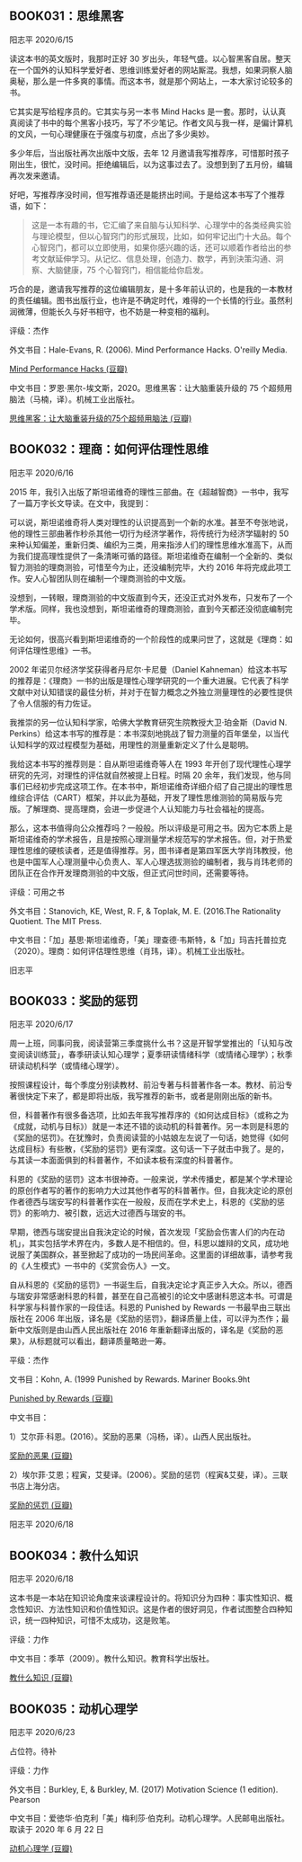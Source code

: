 ## BOOK031：思维黑客

阳志平 2020/6/15

读这本书的英文版时，我那时正好 30 岁出头，年轻气盛。以心智黑客自居。整天在一个国外的认知科学爱好者、思维训练爱好者的网站厮混。我想，如果洞察人脑奥秘，那么是一件多爽的事情。而这本书，就是那个网站上，一本大家讨论较多的书。

它其实是写给程序员的。它其实与另一本书 Mind Hacks 是一套。那时，认认真真阅读了书中的每个黑客小技巧，写了不少笔记。作者文风与我一样，是偏计算机的文风，一句心理健康在于强度与初度，点出了多少奥妙。

多少年后，当出版社再次出版中文版，去年 12 月邀请我写推荐序，可惜那时孩子刚出生，很忙，没时间。拒绝编辑后，以为这事过去了。没想到到了五月份，编辑再次发来邀请。

好吧，写推荐序没时间，但写推荐语还是能挤出时间。于是给这本书写了个推荐语，如下：

> 这是一本有趣的书，它汇编了来自脑与认知科学、心理学中的各类经典实验与理论模型，但以心智窍门的形式展现，比如，如何牢记出门十大品。每个心智窍门，都可以立即使用，如果你感兴趣的话，还可以顺着作者给出的参考文献延伸学习。从记忆、信息处理，创造力、数学，再到決策沟通、洞察、大脑健康，75 个心智窍门，相信能给你启发。

巧合的是，邀请我写推荐的这位编辑朋友，是十多年前认识的，也是我的一本教材的责任编辑。图书出版行业，也许是不确定时代，难得的一个长情的行业。虽然利润微薄，但能长久与好书相守，也不妨是一种变相的福利。

评级：杰作

外文书目：Hale-Evans, R. (2006). Mind Performance Hacks. O'reilly Media.

[Mind Performance Hacks (豆瓣)](https://book.douban.com/subject/1475502/)

中文书目：罗恩·黑尔-埃文斯，2020。思维黑客：让大脑重装升级的 75 个超频用脑法（马楠，译）。机械工业出版社。

[思维黑客：让大脑重装升级的75个超频用脑法 (豆瓣)](https://book.douban.com/subject/35048566/)

## BOOK032：理商：如何评估理性思维

阳志平 2020/6/16

2015 年，我引入出版了斯坦诺维奇的理性三部曲。在《超越智商》一书中，我写了一篇万字长文导读。在文中，我提到：

可以说，斯坦诺维奇将人类对理性的认识提高到一个新的水准。甚至不夸张地说，他的理性三部曲著作秒杀其他一切行为经济学著作，将传统行为经济学辐射的 50 来种认知偏差，重新归类、编织为三类，用来指涉人们的理性思维水准高下，从而为我们提高理性提供了一条清晰可循的路径。斯坦诺维奇在编制一个全新的、类似智力测验的理商测验，可惜至今为止，还没编制完毕，大约 2016 年将完成此项工作。安人心智团队则在编制一个理商测验的中文版。

没想到，一转眼，理商测验的中文版直到今天，还没正式对外发布，只发布了一个学术版。同样，我也没想到，斯坦诺维奇的理商测验，直到今天都还没彻底编制完毕。

无论如何，很高兴看到斯坦诺维奇的一个阶段性的成果问世了，这就是《理商：如何评估理性思维》一书。

2002 年诺贝尔经济学奖获得者丹尼尔·卡尼曼（Daniel Kahneman）给这本书写的推荐是：《理商》一书的出版是理性心理学研究的一个重大进展。它代表了科学文献中对认知错误的最佳分析，并对于在智力概念之外独立测量理性的必要性提供了令人信服的有力佐证。

我推崇的另一位认知科学家，哈佛大学教育研究生院教授大卫·珀金斯（David N. Perkins）给这本书写的推荐是：本书深刻地挑战了智力测量的百年堡垒，以当代认知科学的双过程模型为基础，用理性的测量重新定义了什么是聪明。

我给这本书写的推荐则是：自从斯坦诺维奇等人在 1993 年开创了现代理性心理学研究的先河，对理性的评估就自然被提上日程。时隔 20 余年，我们发现，他与同事们已经初步完成这项工作。在本书中，斯坦诺维奇详细介绍了自己提出的理性思维综合评估（CART）框架，并以此为基础，开发了理性思维测验的简易版与完版。了解理商、提高理商，会进一步促进个人认知能力与社会福祉的提高。

那么，这本书值得向公众推荐吗？一般般。所以评级是可用之书。因为它本质上是斯坦诺维奇的学术报告，且是按照心理测量学术规范写的学术报告。但，对于热爱理性思维的硬核读者，还是值得推荐。另，图书译者是第四军医大学肖玮教授，他也是中国军人心理测量中心负责人、军人心理选拔测验的编制者，我与肖玮老师的团队正在合作开发理商测验的中文版，但正式问世时间，还需要等待。

评级：可用之书

外文书目：Stanovich, KE, West, R. F, & Toplak, M. E. (2016.The Rationality Quotient. The MIT Press.

中文书目：「加」基思·斯坦诺维奇，「美」理查德·韦斯特，&「加」玛吉托普拉克（2020）。理商：如何评估理性思维（肖玮，译）。机械工业出版社。

旧志平

## BOOK033：奖励的惩罚

阳志平 2020/6/17

周一上班，同事问我，阅读营第三季度挑什么书？这是开智学堂推出的「认知与改变阅读训练营」，春季研读认知心理学；夏季研读情绪科学（或情绪心理学）；秋季研读动机科学（或情绪心理学）。

按照课程设计，每个季度分别读教材、前沿专著与科普著作各一本。教材、前沿专著很快定下来了，都是即将出版，我写推荐的新书，或者是刚刚出版的新书。

但，科普著作有很多备选项，比如去年我写推荐序的《如何达成目标》（或称之为《成就，动机与目标》）就是一本还不错的谈动机的科普著作。另一本则是科恩的《奖励的惩罚》。在犹豫时，负责阅读营的小姑娘左左说了一句话，她觉得《如何达成目标》有些散，《奖励的惩罚》更有深度。这句话一下子就击中我了。是的，与其读一本面面俱到的科普著作，不如读本极有深度的科普著作。

科恩的《奖励的惩罚》这本书很神奇。一般来说，学术传播史，都是某个学术理论的原创作者写的著作的影响力大过其他作者写的科普著作。但，自我决定论的原创作者德西与瑞安写的科普著作实在一般般，反而在学术史上，科恩的《奖励的惩罚》的影响力、被引数，远远大过德西与瑞安的书。

早期，徳西与瑞安提出自我決定论的时候，首次发现「奖励会伤害人们的内在动机」，其实包括学术界在内，多数人是不相信的。但，科恩以雄辩的文风，成功地说服了美国群众，甚至掀起了成功的一场民间革命。这里面的详细故事，请参考我的《人生模式》一书中的《奖赏会伤人》一文。

自从科恩的《奖励的惩罚》一书诞生后，自我决定论才真正步入大众。所以，德西与瑞安非常感谢科恩的科普，甚至在自己高被引的论文中感谢科恩这本书。可谓是科学家与科普作家的一段佳话。科恩的 Punished by Rewards 一书最早由三联出版社在 2006 年出版，译名是《奖励的惩罚》，翻译质量上佳，可以评为杰作；最新中文版则是由山西人民出版社在 2016 年重新翻译出版的，译名是《奖励的恶果》，从标题就可以看出，翻译质量略逊一筹。

平级：杰作

文书目：Kohn, A. (1999 Punished by Rewards. Mariner Books.9ht

[Punished by Rewards (豆瓣)](https://book.douban.com/subject/1907686/)

中文书目：

1）艾尔菲·科恩。(2016）。奖励的恶果（冯杨，译）。山西人民出版社。

[奖励的恶果 (豆瓣)](https://book.douban.com/subject/26868677/)

2）埃尔菲·艾恩；程寅，艾斐译。(2006）。奖励的惩罚（程寅&艾斐，译）。三联书店上海分店。 

[奖励的惩罚 (豆瓣)](https://book.douban.com/subject/1921568/)

阳志平 2020/6/18

## BOOK034：教什么知识

阳志平 2020/6/18

这本书是一本站在知识论角度来谈课程设计的。将知识分为四种：事实性知识、概念性知识、方法性知识和价值性知识。这是作者的很好洞见，作者试图整合四种知识，统一四种知识，可惜不太成功，这是败笔。

评级：力作

中文书目：季苹（2009）。教什么知识。教育科学出版社。

[教什么知识 (豆瓣)](https://book.douban.com/subject/4063501/)

## BOOK035：动机心理学

阳志平 2020/6/23

占位符。待补

评级：力作

外文书目：Burkley, E, & Burkley, M. (2017) Motivation Science (1 edition). Pearson

中文书目：爱徳华·伯克利「美」梅利莎·伯克利。动机心理学。人民邮电出版社。取读于 2020 年 6 月 22 日

[动机心理学 (豆瓣)](https://book.douban.com/subject/35012449/)